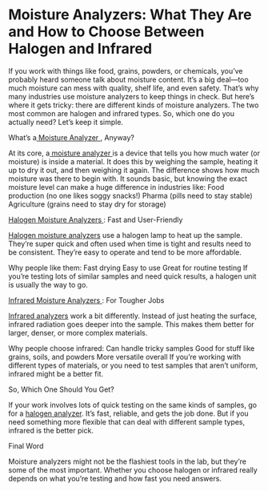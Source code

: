 # Moisture Analyzers: What They Are and How to Choose Between Halogen and Infrared
If you work with things like food, grains, powders, or chemicals, you’ve probably heard someone talk about moisture content. It’s a big deal—too much moisture can mess with quality, shelf life, and even safety. That’s why many industries use moisture analyzers to keep things in check.
But here’s where it gets tricky: there are different kinds of moisture analyzers. The two most common are halogen and infrared types. So, which one do you actually need? Let’s keep it simple.

What’s a<a href=https://ashlyninstruments.com/product-category/mb/> Moisture Analyzer </a>, Anyway?

At its core, a<a href=https://ashlyninstruments.com/product-category/mb/> moisture analyzer </a> is a device that tells you how much water (or moisture) is inside a material. It does this by weighing the sample, heating it up to dry it out, and then weighing it again. The difference shows how much moisture was there to begin with.
It sounds basic, but knowing the exact moisture level can make a huge difference in industries like:
Food production (no one likes soggy snacks!)
Pharma (pills need to stay stable)
Agriculture (grains need to stay dry for storage)
 
<a href=https://ashlyninstruments.com/product/mb-25-moisture-analyzer/> Halogen Moisture Analyzers </a>: Fast and User-Friendly

<a href=https://ashlyninstruments.com/product/mb-25-moisture-analyzer/>Halogen moisture analyzers</a> use a halogen lamp to heat up the sample. They’re super quick and often used when time is tight and results need to be consistent. They’re easy to operate and tend to be more affordable.

Why people like them:
Fast drying
Easy to use
Great for routine testing
If you’re testing lots of similar samples and need quick results, a halogen unit is usually the way to go.
 
<a href=https://ashlyninstruments.com/product/mb-23-moisture-analyzer/> Infrared Moisture Analyzers </a>: For Tougher Jobs

<a href=https://ashlyninstruments.com/product/mb-23-moisture-analyzer/>Infrared analyzers</a> work a bit differently. Instead of just heating the surface, infrared radiation goes deeper into the sample. This makes them better for larger, denser, or more complex materials.

Why people choose infrared:
Can handle tricky samples
Good for stuff like grains, soils, and powders
More versatile overall
If you’re working with different types of materials, or you need to test samples that aren’t uniform, infrared might be a better fit.

So, Which One Should You Get?

If your work involves lots of quick testing on the same kinds of samples, go for a
<a href=https://ashlyninstruments.com/product/mb-25-moisture-analyzer/> halogen analyzer</a>. It’s fast, reliable, and gets the job done. But if you need something more flexible that can deal with different sample types, infrared is the better pick.

Final Word

Moisture analyzers might not be the flashiest tools in the lab, but they’re some of the most important. Whether you choose halogen or infrared really depends on what you’re testing and how fast you need answers.


